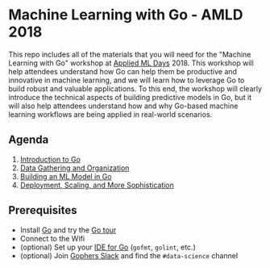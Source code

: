 # Machine Learning with Go - AMLD 2018

This repo includes all of the materials that you will need for the "Machine Learning with Go" workshop at [Applied ML Days](https://www.appliedmldays.org/) 2018.  This workshop will help attendees understand how Go can help them be productive and innovative in machine learning, and we will learn how to leverage Go to build robust and valuable applications. To this end, the workshop will clearly introduce the technical aspects of building predictive models in Go, but it will also help attendees understand how and why Go-based machine learning workflows are being applied in real-world scenarios.

## Agenda

1. [Introduction to Go](introduction_to_go)
2. [Data Gathering and Organization](data_gathering_organization)
3. [Building an ML Model in Go](building_a_model)
4. [Deployment, Scaling, and More Sophistication](deploy_scale_sophistication)

## Prerequisites

- Install [Go](https://golang.org/doc/install) and try the [Go tour](https://tour.golang.org/welcome/1)
- Connect to the Wifi
- (optional) Set up your [IDE for Go](https://github.com/ardanlabs/gotraining#editors) (`gofmt`, `golint`, etc.)
- (optional) Join [Gophers Slack](https://invite.slack.golangbridge.org/) and find the `#data-science` channel


